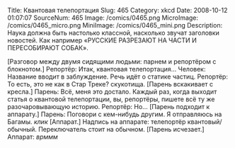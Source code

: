 Title: Квантовая телепортация 
Slug: 465 
Category: xkcd 
Date: 2008-10-12 01:07:07 
SourceNum: 465 
Image: /comics/0465.png 
MicroImage: /comics/0465_micro.png 
MiniImage: /comics/0465_mini.png 
Description: Наука должна быть настолько классной, насколько звучат заголовки новостей. Как например «РУССКИЕ РАЗРЕЗАЮТ НА ЧАСТИ И ПЕРЕСОБИРАЮТ СОБАК». 

[Разговор между двумя сидящими людьми: парнем и репортёром с блокнотом.]
Репортёр: Итак, квантовая телепортация…
Человек: Название вводит в заблуждение. Речь идёт о статике частиц.
Репортёр: То есть, это не как в Стар Треке? скукотища.
[Парень вскакивает с кресла.]
Парень: Всё, меня это достало. Каждый раз, когда выходит статья о квантовой телепортации, вы, репортёры, пишете всё ту же разочаровывающую историю.
Репортёр: Но…
[Парень подходит к аппарату.]
Парень: Поговори с кем-нибудь другим. Я отправляюсь на Багамы. *клик*
[Аппарат.]
Надпись на аппарате: телепортёр квантовый/обычный. Переключатель стоит на обычном.
[Парень исчезает.]
Аппарат: *врммм*